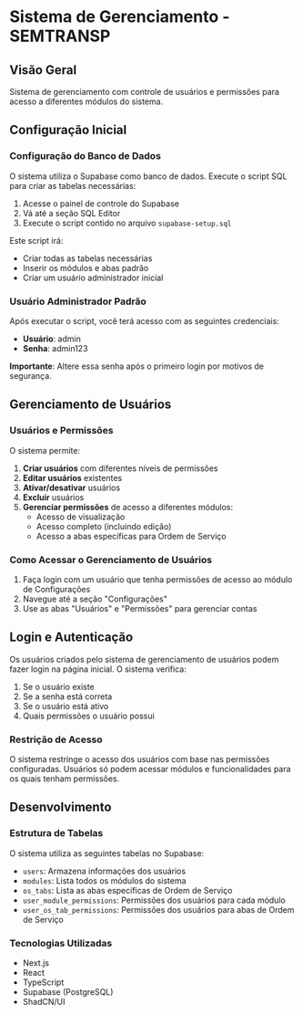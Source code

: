 # Sistema de Gerenciamento - SEMTRANSP

## Visão Geral

Sistema de gerenciamento com controle de usuários e permissões para acesso a diferentes módulos do sistema.

## Configuração Inicial

### Configuração do Banco de Dados

O sistema utiliza o Supabase como banco de dados. Execute o script SQL para criar as tabelas necessárias:

1. Acesse o painel de controle do Supabase
2. Vá até a seção SQL Editor
3. Execute o script contido no arquivo `supabase-setup.sql`

Este script irá:
- Criar todas as tabelas necessárias
- Inserir os módulos e abas padrão
- Criar um usuário administrador inicial

### Usuário Administrador Padrão

Após executar o script, você terá acesso com as seguintes credenciais:
- **Usuário**: admin
- **Senha**: admin123

**Importante**: Altere essa senha após o primeiro login por motivos de segurança.

## Gerenciamento de Usuários

### Usuários e Permissões

O sistema permite:

1. **Criar usuários** com diferentes níveis de permissões
2. **Editar usuários** existentes
3. **Ativar/desativar** usuários
4. **Excluir** usuários
5. **Gerenciar permissões** de acesso a diferentes módulos:
   - Acesso de visualização
   - Acesso completo (incluindo edição)
   - Acesso a abas específicas para Ordem de Serviço

### Como Acessar o Gerenciamento de Usuários

1. Faça login com um usuário que tenha permissões de acesso ao módulo de Configurações
2. Navegue até a seção "Configurações"
3. Use as abas "Usuários" e "Permissões" para gerenciar contas

## Login e Autenticação

Os usuários criados pelo sistema de gerenciamento de usuários podem fazer login na página inicial. O sistema verifica:

1. Se o usuário existe
2. Se a senha está correta
3. Se o usuário está ativo
4. Quais permissões o usuário possui

### Restrição de Acesso

O sistema restringe o acesso dos usuários com base nas permissões configuradas. Usuários só podem acessar módulos e funcionalidades para os quais tenham permissões.

## Desenvolvimento

### Estrutura de Tabelas

O sistema utiliza as seguintes tabelas no Supabase:

- `users`: Armazena informações dos usuários
- `modules`: Lista todos os módulos do sistema
- `os_tabs`: Lista as abas específicas de Ordem de Serviço
- `user_module_permissions`: Permissões dos usuários para cada módulo
- `user_os_tab_permissions`: Permissões dos usuários para abas de Ordem de Serviço

### Tecnologias Utilizadas

- Next.js
- React
- TypeScript
- Supabase (PostgreSQL)
- ShadCN/UI 
